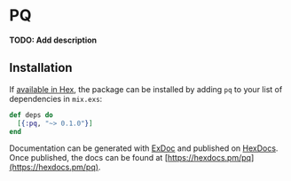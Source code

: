 # PQ

**TODO: Add description**

## Installation

If [available in Hex](https://hex.pm/docs/publish), the package can be installed
by adding `pq` to your list of dependencies in `mix.exs`:

```elixir
def deps do
  [{:pq, "~> 0.1.0"}]
end
```

Documentation can be generated with [ExDoc](https://github.com/elixir-lang/ex_doc)
and published on [HexDocs](https://hexdocs.pm). Once published, the docs can
be found at [https://hexdocs.pm/pq](https://hexdocs.pm/pq).

